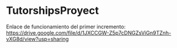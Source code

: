 # TutorshipsProyect
Enlace de funcionamiento del primer incremento:
https://drive.google.com/file/d/1JXCCGW-Z5p7cDNGZsViGn9TZnh-vXG8d/view?usp=sharing

